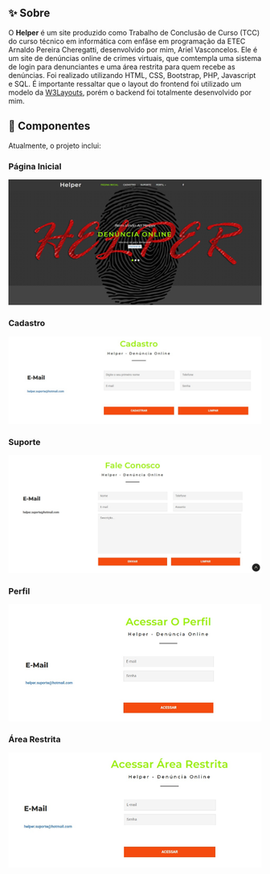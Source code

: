 ## ✨ Sobre

O **Helper** é um site produzido como Trabalho de Conclusão de Curso (TCC) do curso técnico em informática com enfâse em programação da ETEC Arnaldo Pereira Cheregatti, desenvolvido por mim, Ariel Vasconcelos. Ele é um site de denúncias online de crimes virtuais, que comtempla uma sistema de login para denunciantes e uma área restrita para quem recebe as denúncias. Foi realizado utilizando HTML, CSS, Bootstrap, PHP, Javascript e SQL. É importante ressaltar que o layout do frontend foi utilizado um modelo da [W3Layouts](https://w3layouts.com/), porém o backend foi totalmente desenvolvido por mim.

## 🚀 Componentes

Atualmente, o projeto inclui:

### Página Inicial

![Página Inicial](pagina_inicial.jpg)

### Cadastro

![Cadastro](cadastro.jpg)

### Suporte

![Suporte](suporte.jpg)

### Perfil

![Perfil](perfil.jpg)

### Área Restrita

![Área Restrita](area_restrita.jpg)


